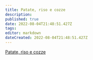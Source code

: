 ```yaml
---
title: Patate, riso e cozze
description: 
published: true
date: 2022-08-04T21:48:51.427Z
tags: 
editor: markdown
dateCreated: 2022-08-04T21:48:51.427Z
---
```


[Patate, riso e cozze](https://www.youtube.com/watch?v=FWhVEivoed4)